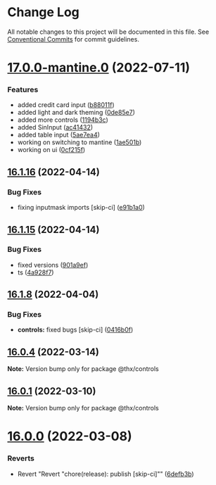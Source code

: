 # Change Log

All notable changes to this project will be documented in this file.
See [Conventional Commits](https://conventionalcommits.org) for commit guidelines.

# [17.0.0-mantine.0](https://github.com/thr-consulting/thr-addons/compare/v16.2.2...v17.0.0-mantine.0) (2022-07-11)


### Features

* added credit card input ([b88011f](https://github.com/thr-consulting/thr-addons/commit/b88011f81ad0f624571dd3ba72e6b887b7c3f73d))
* added light and dark theming ([0de85e7](https://github.com/thr-consulting/thr-addons/commit/0de85e7bcf4b995ef78d9c0ce7be0b9edafa85b6))
* added more controls ([1194b3c](https://github.com/thr-consulting/thr-addons/commit/1194b3c9ea4f148a083ab8eeaa0481176c0327df))
* added SinInput ([ac41432](https://github.com/thr-consulting/thr-addons/commit/ac41432bd8f997425f83334d7c31bd79e89bd306))
* added table input ([5ae7ea4](https://github.com/thr-consulting/thr-addons/commit/5ae7ea4e2418df292106c77b55cebc34af04b8e1))
* working on switching to mantine ([1ae501b](https://github.com/thr-consulting/thr-addons/commit/1ae501b45ac25ffc26b5b9db4425f9d1dc9cd684))
* working on ui ([0cf215f](https://github.com/thr-consulting/thr-addons/commit/0cf215f535d392da0da24087925d203e1825a005))





## [16.1.16](https://github.com/thr-consulting/thr-addons/compare/v16.1.15...v16.1.16) (2022-04-14)


### Bug Fixes

* fixing inputmask imports [skip-ci] ([e91b1a0](https://github.com/thr-consulting/thr-addons/commit/e91b1a0f22e12139c587fd68e504b286fc398237))





## [16.1.15](https://github.com/thr-consulting/thr-addons/compare/v16.1.14...v16.1.15) (2022-04-14)


### Bug Fixes

* fixed versions ([901a9ef](https://github.com/thr-consulting/thr-addons/commit/901a9ef6474baf6a37848224edd1e72205e72e56))
* ts ([4a928f7](https://github.com/thr-consulting/thr-addons/commit/4a928f79ea6083e9ac6032c4bb233e5bbefe18b7))





## [16.1.8](https://github.com/thr-consulting/thr-addons/compare/v16.1.7...v16.1.8) (2022-04-04)


### Bug Fixes

* **controls:** fixed bugs [skip-ci] ([0416b0f](https://github.com/thr-consulting/thr-addons/commit/0416b0f7c712cd5d99db5731e68bf5e97e1d22aa))





## [16.0.4](https://github.com/thr-consulting/thr-addons/compare/v16.0.3...v16.0.4) (2022-03-14)

**Note:** Version bump only for package @thx/controls





## [16.0.1](https://github.com/thr-consulting/thr-addons/compare/v16.0.0...v16.0.1) (2022-03-10)

**Note:** Version bump only for package @thx/controls





# [16.0.0](https://github.com/thr-consulting/thr-addons/compare/v15.3.0...v16.0.0) (2022-03-08)


### Reverts

* Revert "Revert "chore(release): publish [skip-ci]"" ([6defb3b](https://github.com/thr-consulting/thr-addons/commit/6defb3bbb150c04fa9f9e470f4bc0adbf57ee08c))
